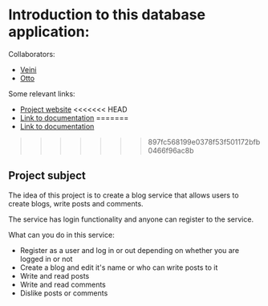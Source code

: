 # Introduction to this database application:

Collaborators:

* [Veini](https://www.github.com/veituomi)
* [Otto](https://www.github.com/leppaott)

Some relevant links:

* [Project website](https://veituomi.users.cs.helsinki.fi/BlogService)
<<<<<<< HEAD
* [Link to documentation](https://github.com/veituomi/BlogService/blob/master/doc/dokumentaatio.pdf)
=======
* [Link to documentation](https://github.com/veituomi/BlogService/tree/master/doc)
>>>>>>> 897fc568199e0378f53f501172bfb0466f96ac8b

## Project subject

The idea of this project is to create a blog service that allows users to create blogs, write posts and comments.

The service has login functionality and anyone can register to the service.

What can you do in this service:

* Register as a user and log in or out depending on whether you are logged in or not
* Create a blog and edit it's name or who can write posts to it
* Write and read posts
* Write and read comments
* Dislike posts or comments